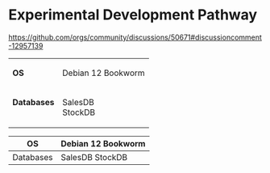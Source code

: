 # Experimental Development Pathway

https://github.com/orgs/community/discussions/50671#discussioncomment-12957139

<table>
<tbody>

<!-- Row 1 -->
<tr>
  <td>

  **OS**

  </td>
  <td>
  
  Debian 12 Bookworm
  
  </td>
</tr>

<!-- Row 2 -->
<tr>
  <td valign="top">

  **Databases**

  </td>
  <td>

  SalesDB<br>StockDB

  </td>
</tr>

</tbody>
</table>

| OS  | Debian 12 Bookworm |
| --- | ------------------ |
| Databases | SalesDB StockDB |